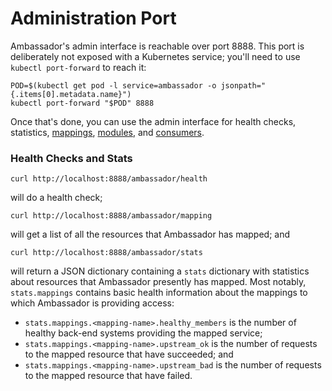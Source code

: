 # Administration Port

Ambassador's admin interface is reachable over port 8888. This port is deliberately not exposed with a Kubernetes service; you'll need to use `kubectl port-forward` to reach it:

```
POD=$(kubectl get pod -l service=ambassador -o jsonpath="{.items[0].metadata.name}")
kubectl port-forward "$POD" 8888
```

Once that's done, you can use the admin interface for health checks, statistics, [mappings](mappings.md#mappings), [modules](mappings.md#modules), and [consumers](mappings.md#consumers).

### Health Checks and Stats

```
curl http://localhost:8888/ambassador/health
```

will do a health check;

```
curl http://localhost:8888/ambassador/mapping
```

will get a list of all the resources that Ambassador has mapped; and

```
curl http://localhost:8888/ambassador/stats
```

will return a JSON dictionary containing a `stats` dictionary with statistics about resources that Ambassador presently has mapped. Most notably, `stats.mappings` contains basic health information about the mappings to which Ambassador is providing access:

- `stats.mappings.<mapping-name>.healthy_members` is the number of healthy back-end systems providing the mapped service;
- `stats.mappings.<mapping-name>.upstream_ok` is the number of requests to the mapped resource that have succeeded; and
- `stats.mappings.<mapping-name>.upstream_bad` is the number of requests to the mapped resource that have failed.

